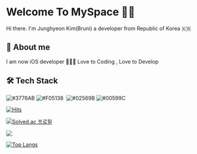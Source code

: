 <!--
**BruniDev/BruniDev** is a ✨ _special_ ✨ repository because its `README.md` (this file) appears on your GitHub profile.

Here are some ideas to get you started:

- 🔭 I’m currently working on ...
- 🌱 I’m currently learning ...
- 👯 I’m looking to collaborate on ...
- 🤔 I’m looking for help with ...
- 💬 Ask me about ...
- 📫 How to reach me: ...
- 😄 Pronouns: ...
- ⚡ Fun fact: ...
-->
# Welcome To MySpace 🙇‍♂️

Hi there. I'm Junghyeon Kim(Bruni)
a developer from Republic of Korea 🇰🇷

## 💬 About me

I am now iOS developer 👨🏻‍💻
Love to Coding , Love to Develop

## 🛠️ Tech Stack

<img alt = "#3776AB" src="https://img.shields.io/badge/python-%233776AB.svg?&style=for-the-badge&logo=python&logoColor=white" /> <img alt = "#F05138" src="https://img.shields.io/badge/swift-%23FA7343.svg?&style=for-the-badge&logo=swift&logoColor=white" /> <img alt = "" src="https://img.shields.io/badge/java-%23007396.svg?&style=for-the-badge&logo=java&logoColor=white" /> <img alt = "#02569B" src="https://img.shields.io/badge/flutter-%2302569B.svg?&style=for-the-badge&logo=flutter&logoColor=white" /> <img alt = "#00599C" src="https://img.shields.io/badge/C++-00599C?style=for-the-badge&logo=C%2B%2B&logoColor=white"/>

[![Hits](https://hits.seeyoufarm.com/api/count/incr/badge.svg?url=https%3A%2F%2Fgithub.com%2FBruniDev%2F&count_bg=%2379C83D&title_bg=%23555555&icon=github.svg&icon_color=%23E7E7E7&title=Github&edge_flat=false)](https://hits.seeyoufarm.com)

[![Solved.ac
프로필](http://mazassumnida.wtf/api/v2/generate_badge?boj=hyeon7427)](https://solved.ac/hyeon7427)

<img src="http://mazandi.herokuapp.com/api?handle=hyeon7427&theme=warm"/>

[![Top Langs](https://github-readme-stats.vercel.app/api/top-langs/?username=BruniDev)](https://github.com/BruniDev/github-readme-stats)

<!-- ![Anurag's GitHub stats](https://github-readme-stats.vercel.app/api?username=BruniDev&show_icons=true&theme=radical)
-->


